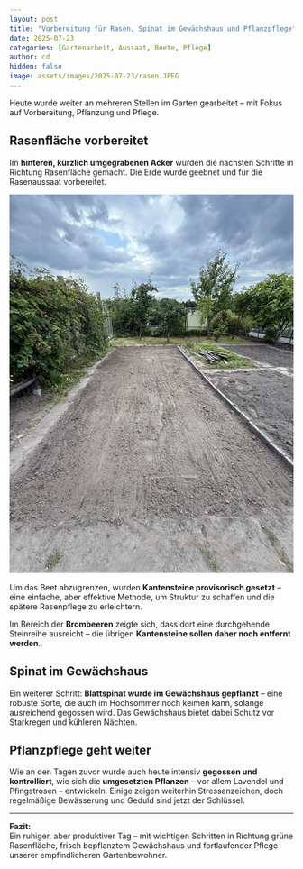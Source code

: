 ```yaml
---
layout: post
title: "Vorbereitung für Rasen, Spinat im Gewächshaus und Pflanzpflege"
date: 2025-07-23
categories: [Gartenarbeit, Aussaat, Beete, Pflege]
author: cd
hidden: false
image: assets/images/2025-07-23/rasen.JPEG
---
```


Heute wurde weiter an mehreren Stellen im Garten gearbeitet – mit Fokus auf Vorbereitung, Pflanzung und Pflege.

## Rasenfläche vorbereitet

Im **hinteren, kürzlich umgegrabenen Acker** wurden die nächsten Schritte in Richtung Rasenfläche gemacht. Die Erde wurde geebnet und für die Rasenaussaat vorbereitet.

![Rasen](/assets/images/2025-07-23/rasen.JPEG)

Um das Beet abzugrenzen, wurden **Kantensteine provisorisch gesetzt** – eine einfache, aber effektive Methode, um Struktur zu schaffen und die spätere Rasenpflege zu erleichtern.

Im Bereich der **Brombeeren** zeigte sich, dass dort eine durchgehende Steinreihe ausreicht – die übrigen **Kantensteine sollen daher noch entfernt werden**.

## Spinat im Gewächshaus

Ein weiterer Schritt: **Blattspinat wurde im Gewächshaus gepflanzt** – eine robuste Sorte, die auch im Hochsommer noch keimen kann, solange ausreichend gegossen wird. Das Gewächshaus bietet dabei Schutz vor Starkregen und kühleren Nächten.

## Pflanzpflege geht weiter

Wie an den Tagen zuvor wurde auch heute intensiv **gegossen und kontrolliert**, wie sich die **umgesetzten Pflanzen** – vor allem Lavendel und Pfingstrosen – entwickeln. Einige zeigen weiterhin Stressanzeichen, doch regelmäßige Bewässerung und Geduld sind jetzt der Schlüssel.

---

**Fazit:**  
Ein ruhiger, aber produktiver Tag – mit wichtigen Schritten in Richtung grüne Rasenfläche, frisch bepflanztem Gewächshaus und fortlaufender Pflege unserer empfindlicheren Gartenbewohner.